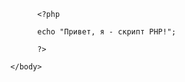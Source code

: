 <?php 

        
?>

<!DOCTYPE html>
<html>
      <head>
            <title>Пример</title>
      </head>
      <body>

            <?php 

            echo "Привет, я - скрипт PHP!";
            
            ?>

      </body>
</html>

